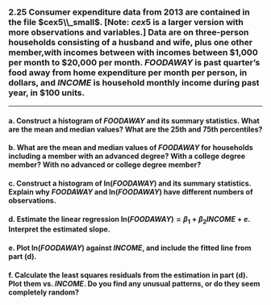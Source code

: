 ### 2.25 Consumer expenditure data from 2013 are contained in the file $cex5\\_small$. [Note: $cex5$ is a larger version with more observations and variables.] Data are on three-person households consisting of a husband and wife, plus one other member,with incomes between with incomes between \$1,000 per month to \$20,000 per month. $FOODAWAY$ is past quarter’s food away from home expenditure per month per person, in dollars, and $INCOME$ is household monthly income during past year, in \$100 units.
-----
#### a. Construct a histogram of $FOODAWAY$ and its summary statistics. What are the mean and median values? What are the 25th and 75th percentiles?

#### b. What are the mean and median values of $FOODAWAY$ for households including a member with an advanced degree? With a college degree member? With no advanced or college degree member?

#### c. Construct a histogram of ln$(FOODAWAY)$ and its summary statistics. Explain why $FOODAWAY$ and ln$(FOODAWAY)$ have different numbers of observations.

#### d. Estimate the linear regression ln$(FOODAWAY) = \beta_1 + \beta_2 INCOME + e$. Interpret the estimated slope.

#### e. Plot ln$(FOODAWAY)$ against $INCOME$, and include the fitted line from part (d).

#### f. Calculate the least squares residuals from the estimation in part (d). Plot them vs. $INCOME$. Do you find any unusual patterns, or do they seem completely random?

